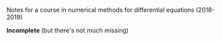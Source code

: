 Notes for a course in numerical methods for differential equations (2018-2019)

**Incomplete** (but there's not much missing)
